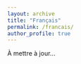 ```yaml
---
layout: archive
title: "Français"
permalink: /francais/
author_profile: true
---
```


À mettre à jour...

